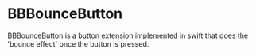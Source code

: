 # BBBounceButton
BBBounceButton is a button extension implemented in swift that does the 'bounce effect' once the button is pressed.
